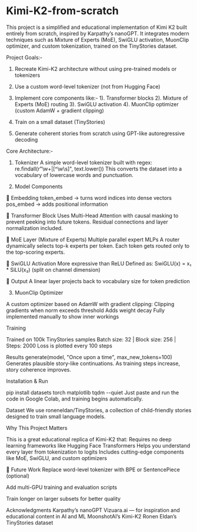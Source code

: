 # Kimi-K2-from-scratch

This project is a simplified and educational implementation of Kimi K2 built entirely from scratch, inspired by Karpathy’s nanoGPT. It integrates modern techniques such as Mixture of Experts (MoE), SwiGLU activation, MuonClip optimizer, and custom tokenization, trained on the TinyStories dataset.

Project Goals:-

1. Recreate Kimi-K2 architecture without using pre-trained models or tokenizers
   
2. Use a custom word-level tokenizer (not from Hugging Face)
   
3. Implement core components like:-
    1). Transformer blocks
    2). Mixture of Experts (MoE) routing
    3). SwiGLU activation
    4). MuonClip optimizer (custom AdamW + gradient clipping)
   
4. Train on a small dataset (TinyStories)
   
5. Generate coherent stories from scratch using GPT-like autoregressive decoding

Core Architecture:-

1. Tokenizer
A simple word-level tokenizer built with regex:
      re.findall(r"\w+|[^\w\s]", text.lower())
This converts the dataset into a vocabulary of lowercase words and punctuation.

2. Model Components
   
🔹 Embedding
token_embed → turns word indices into dense vectors
pos_embed → adds positional information

🔹 Transformer Block
Uses Multi-Head Attention with causal masking to prevent peeking into future tokens.
Residual connections and layer normalization included.

🔹 MoE Layer (Mixture of Experts)
Multiple parallel expert MLPs
A router dynamically selects top-k experts per token.
Each token gets routed only to the top-scoring experts.

🔹 SwiGLU Activation
More expressive than ReLU
Defined as: SwiGLU(x) = x₁ * SiLU(x₂) (split on channel dimension)

🔹 Output
A linear layer projects back to vocabulary size for token prediction

3. MuonClip Optimizer

A custom optimizer based on AdamW with gradient clipping:
Clipping gradients when norm exceeds threshold
Adds weight decay
Fully implemented manually to show inner workings

Training

Trained on 100k TinyStories samples
Batch size: 32 | Block size: 256 | Steps: 2000
Loss is plotted every 100 steps

Results
generate(model, "Once upon a time", max_new_tokens=100)
Generates plausible story-like continuations. As training steps increase, story coherence improves.

Installation & Run

pip install datasets torch matplotlib tqdm --quiet
Just paste and run the code in Google Colab, and training begins automatically.

Dataset
We use roneneldan/TinyStories, a collection of child-friendly stories designed to train small language models.

Why This Project Matters

This is a great educational replica of Kimi-K2 that:
Requires no deep learning frameworks like Hugging Face Transformers
Helps you understand every layer from tokenization to logits
Includes cutting-edge components like MoE, SwiGLU, and custom optimizers

🧵 Future Work
Replace word-level tokenizer with BPE or SentencePiece (optional)

Add multi-GPU training and evaluation scripts

Train longer on larger subsets for better quality

Acknowledgments
Karpathy’s nanoGPT
Vizuara.ai — for inspiration and educational content in AI and ML
MoonshotAI’s Kimi-K2
Ronen Eldan’s TinyStories dataset
